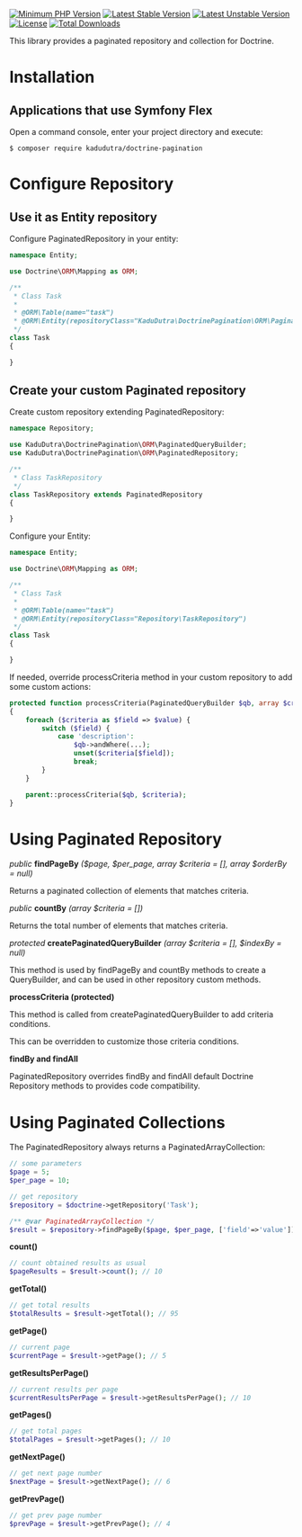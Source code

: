 
[![Minimum PHP Version](https://img.shields.io/badge/php-%5E7.4-blue)](https://php.net/)
[![Latest Stable Version](https://poser.pugx.org/kadudutra/doctrine-pagination/v/stable.svg)](https://packagist.org/packages/kadudutra/doctrine-pagination)
[![Latest Unstable Version](https://poser.pugx.org/kadudutra/doctrine-pagination/v/unstable.svg)](https://packagist.org/packages/kadudutra/doctrine-pagination)
[![License](https://poser.pugx.org/kadudutra/doctrine-pagination/license.svg)](https://packagist.org/packages/kadudutra/doctrine-pagination)
[![Total Downloads](https://poser.pugx.org/kadudutra/doctrine-pagination/downloads)](https://packagist.org/packages/kadudutra/doctrine-pagination)

This library provides a paginated repository and collection for Doctrine.

# Installation

## Applications that use Symfony Flex

Open a command console, enter your project directory and execute:

```console
$ composer require kadudutra/doctrine-pagination
```

# Configure Repository

## Use it as Entity repository

Configure PaginatedRepository in your entity:

```php
namespace Entity;

use Doctrine\ORM\Mapping as ORM;

/**
 * Class Task
 *
 * @ORM\Table(name="task")
 * @ORM\Entity(repositoryClass="KaduDutra\DoctrinePagination\ORM\PaginatedRepository")
 */
class Task
{

}
```

## Create your custom Paginated repository

Create custom repository extending PaginatedRepository:

```php
namespace Repository;

use KaduDutra\DoctrinePagination\ORM\PaginatedQueryBuilder;
use KaduDutra\DoctrinePagination\ORM\PaginatedRepository;

/**
 * Class TaskRepository
 */
class TaskRepository extends PaginatedRepository
{

}
```

Configure your Entity:

```php
namespace Entity;

use Doctrine\ORM\Mapping as ORM;

/**
 * Class Task
 *
 * @ORM\Table(name="task")
 * @ORM\Entity(repositoryClass="Repository\TaskRepository")
 */
class Task
{

}
```

If needed, override processCriteria method in your custom repository to add some custom actions:

```php
protected function processCriteria(PaginatedQueryBuilder $qb, array $criteria)
{
    foreach ($criteria as $field => $value) {
        switch ($field) {
            case 'description':
                $qb->andWhere(...);
                unset($criteria[$field]);
                break;
        }
    }

    parent::processCriteria($qb, $criteria);
}
```

# Using Paginated Repository

*public* **findPageBy** *($page, $per_page, array $criteria = [], array $orderBy = null)*

Returns a paginated collection of elements that matches criteria.

*public* **countBy** *(array $criteria = [])*

Returns the total number of elements that matches criteria.

*protected* **createPaginatedQueryBuilder** *(array $criteria = [], $indexBy = null)*

This method is used by findPageBy and countBy methods to create a QueryBuilder, and can be used in
 other repository custom methods.

**processCriteria (protected)**

This method is called from createPaginatedQueryBuilder to add criteria conditions.

This can be overridden to customize those criteria conditions.

**findBy and findAll**

PaginatedRepository overrides findBy and findAll default Doctrine Repository methods to provides
 code compatibility.

# Using Paginated Collections

The PaginatedRepository always returns a PaginatedArrayCollection:

```php
// some parameters
$page = 5;
$per_page = 10;

// get repository
$repository = $doctrine->getRepository('Task');

/** @var PaginatedArrayCollection */
$result = $repository->findPageBy($page, $per_page, ['field'=>'value']);
```

**count()**

```php
// count obtained results as usual
$pageResults = $result->count(); // 10
```

**getTotal()**

```php
// get total results
$totalResults = $result->getTotal(); // 95
```

**getPage()**

```php
// current page
$currentPage = $result->getPage(); // 5
```

**getResultsPerPage()**

```php
// current results per page
$currentResultsPerPage = $result->getResultsPerPage(); // 10
```

**getPages()**

```php
// get total pages
$totalPages = $result->getPages(); // 10
```

**getNextPage()**

```php
// get next page number
$nextPage = $result->getNextPage(); // 6
```

**getPrevPage()**

```php
// get prev page number
$prevPage = $result->getPrevPage(); // 4
```

